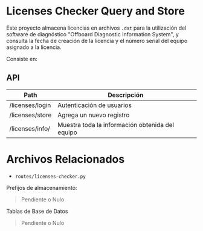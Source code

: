 # Licenses Checker Query and Store

Este proyecto almacena licencias en archivos `.dat` para la utilización del software de diagnóstico "Offboard Diagnostic Information System", y consulta la fecha de creación de la licencia y el número serial del equipo asignado a la licencia.


Consiste en:

## API

| Path                  | Descripción                                     |
| --------------------- | ----------------------------------------------- |
| /licenses/login       | Autenticación de usuarios                       |
| /licenses/store         | Agrega un nuevo registro                        |
| /licenses/info/<id>   | Muestra toda la información obtenida del equipo |


# Archivos Relacionados

 - `routes/licenses-checker.py`

Prefijos de almacenamiento:

> Pendiente o Nulo

Tablas de Base de Datos

> Pendiente o Nulo
